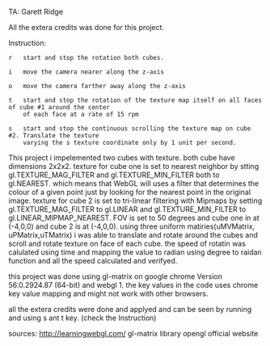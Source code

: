 TA: Garett Ridge

All the extera credits was done for this project.

Instruction:

	r   start and stop the rotation both cubes.

	i   move the camera nearer along the z-axis

	o 	move the camera farther away along the z-axis

	t   start and stop the rotation of the texture map itself on all faces of cube #1 around the center 
		of each face at a rate of 15 rpm

	s 	start and stop the continuous scrolling the texture map on cube #2. Translate the texture 
		varying the s texture coordinate only by 1 unit per second.

This project i impelemented two cubes with texture. both cube have dimensions 2x2x2. texture for cube
one is set to nearest neighbor by stting gl.TEXTURE_MAG_FILTER and gl.TEXTURE_MIN_FILTER both to 
gl.NEAREST. which means that WebGL will uses a filter that determines the colour of a given point just
by looking for the nearest point in the original image.
texture for cube 2 is set to tri-linear filtering with Mipmaps by setting gl.TEXTURE_MAG_FILTER to gl.LINEAR and 
gl.TEXTURE_MIN_FILTER to gl.LINEAR_MIPMAP_NEAREST. FOV is set to 50 degrees and cube one in at (-4,0,0) and cube 2 is 
at (-4,0,0). using three uniform matiries(uMVMatrix, uPMatrix,uTMatrix) i was able to translate and rotate around the 
cubes and scroll and rotate texture on face of each cube. the speed of rotatin was calulated using time 
and mapping the value to radian using degree to raidan function and all the speed calculated and 
verifyed.

this project was done using gl-matrix on google chrome Version 56.0.2924.87 (64-bit) and webgl 1. the 
key values in the code uses chrome key value mapping and might not work with other browsers.


all the extera credits were done and applyed and can be seen by running and using s ant t key. (check the Instruction)

sources:
http://learningwebgl.com/
gl-matrix library
opengl official website






